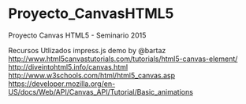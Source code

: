 # Proyecto_CanvasHTML5
Proyecto Canvas HTML5 - Seminario 2015

Recursos Utlizados
impress.js demo by @bartaz
http://www.html5canvastutorials.com/tutorials/html5-canvas-element/
http://diveintohtml5.info/canvas.html
http://www.w3schools.com/html/html5_canvas.asp
https://developer.mozilla.org/en-US/docs/Web/API/Canvas_API/Tutorial/Basic_animations
